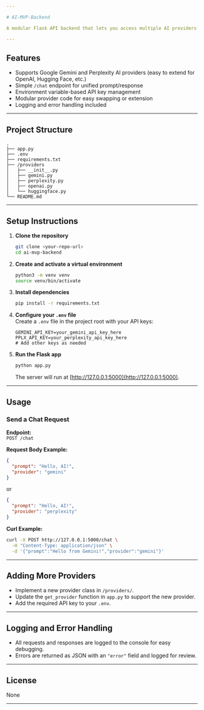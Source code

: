 ```yaml
---

# AI-MVP-Backend

A modular Flask API backend that lets you access multiple AI providers (Gemini, Perplexity, and more) with a single `/chat` endpoint.

---
```


## **Features**

- Supports Google Gemini and Perplexity AI providers (easy to extend for OpenAI, Hugging Face, etc.)
- Simple `/chat` endpoint for unified prompt/response
- Environment variable-based API key management
- Modular provider code for easy swapping or extension
- Logging and error handling included

---

## **Project Structure**

```
.
├── app.py
├── .env
├── requirements.txt
├── /providers
│   ├── __init__.py
│   ├── gemini.py
│   ├── perplexity.py
│   ├── openai.py
│   └── huggingface.py
└── README.md
```

---

## **Setup Instructions**

1. **Clone the repository**
   ```bash
   git clone <your-repo-url>
   cd ai-mvp-backend
   ```

2. **Create and activate a virtual environment**
   ```bash
   python3 -m venv venv
   source venv/bin/activate
   ```

3. **Install dependencies**
   ```bash
   pip install -r requirements.txt
   ```

4. **Configure your `.env` file**  
   Create a `.env` file in the project root with your API keys:
   ```
   GEMINI_API_KEY=your_gemini_api_key_here
   PPLX_API_KEY=your_perplexity_api_key_here
   # Add other keys as needed
   ```

5. **Run the Flask app**
   ```bash
   python app.py
   ```
   The server will run at [http://127.0.0.1:5000](http://127.0.0.1:5000).

---

## **Usage**

### **Send a Chat Request**

**Endpoint:**  
`POST /chat`

**Request Body Example:**
```json
{
  "prompt": "Hello, AI!",
  "provider": "gemini"
}
```
or
```json
{
  "prompt": "Hello, AI!",
  "provider": "perplexity"
}
```

**Curl Example:**
```bash
curl -X POST http://127.0.0.1:5000/chat \
  -H "Content-Type: application/json" \
  -d '{"prompt":"Hello from Gemini!","provider":"gemini"}'
```

---

## **Adding More Providers**

- Implement a new provider class in `/providers/`.
- Update the `get_provider` function in `app.py` to support the new provider.
- Add the required API key to your `.env`.

---

## **Logging and Error Handling**

- All requests and responses are logged to the console for easy debugging.
- Errors are returned as JSON with an `"error"` field and logged for review.

---

## **License**

None

---